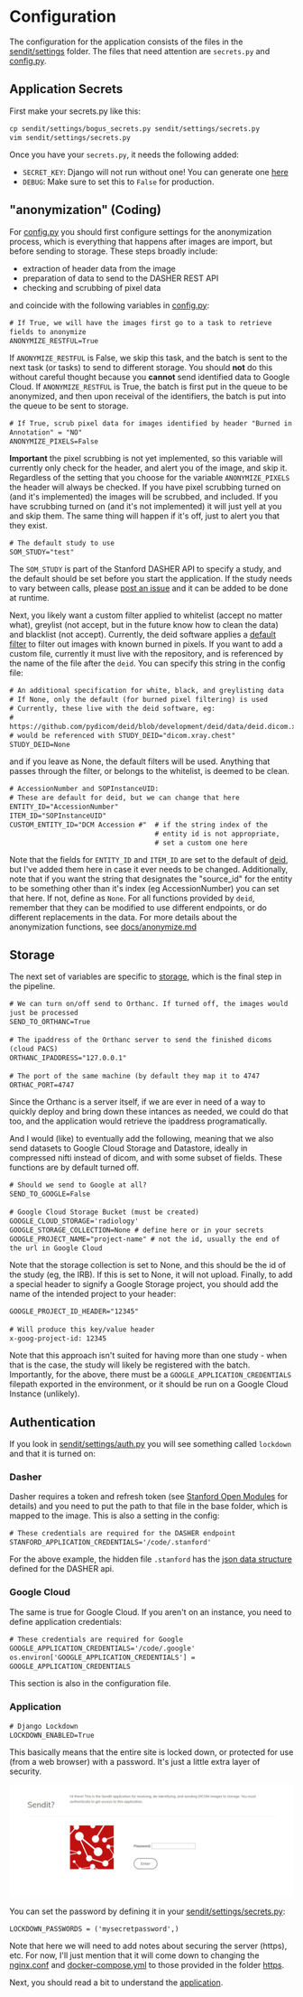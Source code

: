 # Configuration
The configuration for the application consists of the files in the [sendit/settings](../sendit/settings) folder. The files that need attention are `secrets.py` and [config.py](../sendit/settings/config.py).  

## Application Secrets
First make your secrets.py like this:

```
cp sendit/settings/bogus_secrets.py sendit/settings/secrets.py
vim sendit/settings/secrets.py
```

Once you have your `secrets.py`, it needs the following added:

 - `SECRET_KEY`: Django will not run without one! You can generate one [here](http://www.miniwebtool.com/django-secret-key-generator/)
 - `DEBUG`: Make sure to set this to `False` for production.

## "anonymization" (Coding)
For [config.py](../sendit/settings/config.py) you should first configure settings for the anonymization process, which is everything that happens after images are import, but before sending to storage. These steps broadly include:

 - extraction of header data from the image
 - preparation of data to send to the DASHER REST API
 - checking and scrubbing of pixel data

and coincide with the following variables in [config.py](../sendit/settings/config.py):

```
# If True, we will have the images first go to a task to retrieve fields to anonymize
ANONYMIZE_RESTFUL=True
```

If `ANONYMIZE_RESTFUL` is False, we skip this task, and the batch is sent to the next task (or tasks) to send to different storage. You should **not** do this without careful thought because you **cannot** send identified data to Google Cloud.  If `ANONYMIZE_RESTFUL` is True, the batch is first put in the queue to be anonymized, and then upon receival of the identifiers, the batch is put into the queue to be sent to storage.

```
# If True, scrub pixel data for images identified by header "Burned in Annotation" = "NO"
ANONYMIZE_PIXELS=False
```

**Important** the pixel scrubbing is not yet implemented, so this variable will currently only check for the header, and alert you of the image, and skip it. Regardless of the setting that you choose for the variable `ANONYMIZE_PIXELS` the header will always be checked. If you have pixel scrubbing turned on (and it's implemented) the images will be scrubbed, and included. If you have scrubbing turned on (and it's not implemented) it will just yell at you and skip them. The same thing will happen if it's off, just to alert you that they exist.

```
# The default study to use
SOM_STUDY="test"
```
The `SOM_STUDY` is part of the Stanford DASHER API to specify a study, and the default should be set before you start the application. If the study needs to vary between calls, please [post an issue](https://www.github.com/pydicom/sendit) and it can be added to be done at runtime. 

Next, you likely want a custom filter applied to whitelist (accept no matter what), greylist (not accept, but in the future know how to clean the data) and blacklist (not accept). Currently, the deid software applies a [default filter](https://github.com/pydicom/deid/blob/development/deid/data/deid.dicom) to filter out images with known burned in pixels. If you want to add a custom file, currently it must live with the repository, and is referenced by the name of the file after the `deid`. You can specify this string in the config file:

```
# An additional specification for white, black, and greylisting data
# If None, only the default (for burned pixel filtering) is used
# Currently, these live with the deid software, eg:
# https://github.com/pydicom/deid/blob/development/deid/data/deid.dicom.xray.chest
# would be referenced with STUDY_DEID="dicom.xray.chest"
STUDY_DEID=None
```

and if you leave as None, the default filters will be used. Anything that passes through the filter, or belongs to the whitelist, is deemed to be clean.

```
# AccessionNumber and SOPInstanceUID:
# These are default for deid, but we can change that here
ENTITY_ID="AccessionNumber"
ITEM_ID="SOPInstanceUID"
CUSTOM_ENTITY_ID="DCM Accession #"  # if the string index of the
                                    # entity id is not appropriate,
                                    # set a custom one here
```

Note that the fields for `ENTITY_ID` and `ITEM_ID` are set to the default of [deid](https://pydicom.github.io/deid), but I've added them here in case it ever needs to be changed.  Additionally, note that if you want the string that designates the "source_id" for the entity to be something other than it's index (eg AccessionNumber) you can set that here. If not, define as `None`. For all functions provided by `deid`, remember that they can be modified to use different endpoints, or do different replacements in the data. For more details about the anonymization functions, see [docs/anonymize.md](anonymize.md)


## Storage
The next set of variables are specific to [storage](storage.md), which is the final step in the pipeline.

```
# We can turn on/off send to Orthanc. If turned off, the images would just be processed
SEND_TO_ORTHANC=True

# The ipaddress of the Orthanc server to send the finished dicoms (cloud PACS)
ORTHANC_IPADDRESS="127.0.0.1"

# The port of the same machine (by default they map it to 4747
ORTHAC_PORT=4747
```

Since the Orthanc is a server itself, if we are ever in need of a way to quickly deploy and bring down these intances as needed, we could do that too, and the application would retrieve the ipaddress programatically.

And I would (like) to eventually add the following, meaning that we also send datasets to Google Cloud Storage and Datastore, ideally in compressed nifti instead of dicom, and with some subset of fields. These functions are by default turned off.

```
# Should we send to Google at all?
SEND_TO_GOOGLE=False

# Google Cloud Storage Bucket (must be created)
GOOGLE_CLOUD_STORAGE='radiology'
GOOGLE_STORAGE_COLLECTION=None # define here or in your secrets
GOOGLE_PROJECT_NAME="project-name" # not the id, usually the end of the url in Google Cloud
```

Note that the storage collection is set to None, and this should be the id of the study (eg, the IRB). If this is set to None, it will not upload. Finally, to add a special header to signify a Google Storage project, you should add the name of the intended project to your header:

```
GOOGLE_PROJECT_ID_HEADER="12345"

# Will produce this key/value header
x-goog-project-id: 12345
```

Note that this approach isn't suited for having more than one study - when that is the case, the study will likely be registered with the batch. Importantly, for the above, there must be a `GOOGLE_APPLICATION_CREDENTIALS` filepath exported in the environment, or it should be run on a Google Cloud Instance (unlikely).


## Authentication
If you look in [sendit/settings/auth.py](../sendit/settings/auth.py) you will see something called `lockdown` and that it is turned on:

### Dasher
Dasher requires a token and refresh token (see [Stanford Open Modules](https://vsoch.github.io/som/identifiers.html) for details) and you need to put the path to that file in the base folder, which is mapped to the image. This is also a setting in the config:

```
# These credentials are required for the DASHER endpoint
STANFORD_APPLICATION_CREDENTIALS='/code/.stanford'
```

For the above example, the hidden file `.stanford` has the [json data structure](https://vsoch.github.io/som/identifiers.html) defined for the DASHER api.

### Google Cloud
The same is true for Google Cloud. If you aren't on an instance, you need to define application credentials:

```
# These credentials are required for Google
GOOGLE_APPLICATION_CREDENTIALS='/code/.google'
os.environ['GOOGLE_APPLICATION_CREDENTIALS'] = GOOGLE_APPLICATION_CREDENTIALS
```

This section is also in the configuration file.

### Application
```
# Django Lockdown
LOCKDOWN_ENABLED=True
```

This basically means that the entire site is locked down, or protected for use (from a web browser) with a password. It's just a little extra layer of security. 

![img/lockdown.png](img/lockdown.png)


You can set the password by defining it in your [sendit/settings/secrets.py](../sendit/settings/secrets.py):

```
LOCKDOWN_PASSWORDS = ('mysecretpassword',)
```

Note that here we will need to add notes about securing the server (https), etc. For now, I'll just mention that it will come down to changing the [nginx.conf](../nginx.conf) and [docker-compose.yml](../docker-compose.yml) to those provided in the folder [https](../https).


Next, you should read a bit to understand the [application](application.md).
